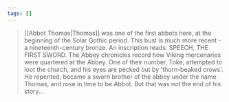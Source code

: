 ```yaml
---
tags: []
---
```

> [[Abbot Thomas|Thomas]] was one of the first abbots here, at the beginning of the Solar Gothic period. This bust is much more recent - a nineteenth-century bronze. An inscription reads: SPEECH, THE FIRST SWORD.
> The Abbey chronicles record how Viking mercenaries were quartered at the Abbey. One of their number, Toke, attempted to loot the church, and his eyes are pecked out by 'thorn-beaked crows'. He repented, became a sworn brother of the abbey under the name Thomas, and rose in time to be Abbot. But that was not the end of his story...